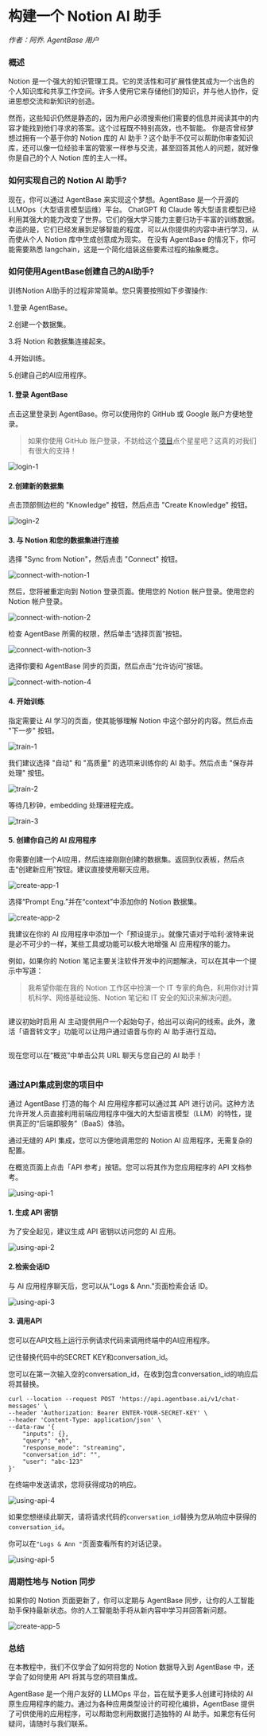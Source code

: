 # 构建一个 Notion AI 助手

_作者：阿乔. AgentBase 用户_

### 概述

Notion 是一个强大的知识管理工具。它的灵活性和可扩展性使其成为一个出色的个人知识库和共享工作空间。许多人使用它来存储他们的知识，并与他人协作，促进思想交流和新知识的创造。

然而，这些知识仍然是静态的，因为用户必须搜索他们需要的信息并阅读其中的内容才能找到他们寻求的答案。这个过程既不特别高效，也不智能。 你是否曾经梦想过拥有一个基于你的 Notion 库的 AI 助手？这个助手不仅可以帮助你审查知识库，还可以像一位经验丰富的管家一样参与交流，甚至回答其他人的问题，就好像你是自己的个人 Notion 库的主人一样。

### 如何实现自己的 Notion AI 助手?

现在，你可以通过 AgentBase 来实现这个梦想。AgentBase 是一个开源的 LLMOps（大型语言模型运维）平台。 ChatGPT 和 Claude 等大型语言模型已经利用其强大的能力改变了世界。它们的强大学习能力主要归功于丰富的训练数据。幸运的是，它们已经发展到足够智能的程度，可以从你提供的内容中进行学习，从而使从个人 Notion 库中生成创意成为现实。 在没有 AgentBase 的情况下，你可能需要熟悉 langchain，这是一个简化组装这些要素过程的抽象概念。

### 如何使用AgentBase创建自己的AI助手?

训练Notion AI助手的过程非常简单。您只需要按照如下步骤操作:

1.登录 AgentBase。

2.创建一个数据集。

3.将 Notion 和数据集连接起来。

4.开始训练。

5.创建自己的AI应用程序。

#### 1. 登录 AgentBase[​](https://wsyfin.com/notion-agentbase#1-login-to-agentbase) <a href="#1-login-to-agentbase" id="1-login-to-agentbase"></a>

点击这里登录到 AgentBase。你可以使用你的 GitHub 或 Google 账户方便地登录。

> 如果你使用 GitHub 账户登录，不妨给这个[项目](https://github.com/agent-base/agentbase)点个星星吧？这真的对我们有很大的支持！

![login-1](https://pan.wsyfin.com/f/ERGcp/login-1.png)

#### 2.创建新的数据集 <a href="#2-create-a-new-datasets" id="2-create-a-new-datasets"></a>

点击顶部侧边栏的 "Knowledge" 按钮，然后点击 "Create Knowledge" 按钮。

![login-2](https://pan.wsyfin.com/f/G6ziA/login-2.png)

#### 3. 与 Notion 和您的数据集进行连接 <a href="#3-connect-with-notion-and-datasets" id="3-connect-with-notion-and-datasets"></a>

选择 "Sync from Notion"，然后点击 "Connect" 按钮。

![connect-with-notion-1](https://pan.wsyfin.com/f/J6WsK/connect-with-notion-1.png)

然后，您将被重定向到 Notion 登录页面。使用您的 Notion 帐户登录。使用您的 Notion 帐户登录。

![connect-with-notion-2](https://pan.wsyfin.com/f/KrEi4/connect-with-notion-2.png)

检查 AgentBase 所需的权限，然后单击“选择页面”按钮。

![connect-with-notion-3](https://pan.wsyfin.com/f/L91iQ/connect-with-notion-3.png)

选择你要和 AgentBase 同步的页面，然后点击“允许访问”按钮。

![connect-with-notion-4](https://pan.wsyfin.com/f/M8Xtz/connect-with-notion-4.png)

#### 4. 开始训练 <a href="#4-start-training" id="4-start-training"></a>

指定需要让 AI 学习的页面，使其能够理解 Notion 中这个部分的内容。然后点击 "下一步" 按钮。

![train-1](https://pan.wsyfin.com/f/Nkjuj/train-1.png)

我们建议选择 "自动" 和 "高质量" 的选项来训练你的 AI 助手。然后点击 "保存并处理" 按钮。

![train-2](https://pan.wsyfin.com/f/OYoCv/train-2.png)

等待几秒钟，embedding 处理进程完成。

![train-3](https://pan.wsyfin.com/f/PN9F3/train-3.png)

#### 5. 创建你自己的 AI 应用程序[​](https://wsyfin.com/notion-agentbase#5-create-your-own-ai-application) <a href="#5-create-your-own-ai-application" id="5-create-your-own-ai-application"></a>

你需要创建一个AI应用，然后连接刚刚创建的数据集。返回到仪表板，然后点击“创建新应用”按钮。建议直接使用聊天应用。

![create-app-1](https://pan.wsyfin.com/f/QWRHo/create-app-1.png)

选择“Prompt Eng.”并在“context”中添加你的 Notion 数据集。

![create-app-2](https://pan.wsyfin.com/f/R6DT5/create-app-2.png)

我建议在你的 AI 应用程序中添加一个「预设提示」。就像咒语对于哈利·波特来说是必不可少的一样，某些工具或功能可以极大地增强 AI 应用程序的能力。

例如，如果你的 Notion 笔记主要关注软件开发中的问题解决，可以在其中一个提示中写道：

> 我希望你能在我的 Notion 工作区中扮演一个 IT 专家的角色，利用你对计算机科学、网络基础设施、Notion 笔记和 IT 安全的知识来解决问题。

<figure><img src="../../.gitbook/assets/image (34).png" alt=""><figcaption></figcaption></figure>

建议初始时启用 AI 主动提供用户一个起始句子，给出可以询问的线索。此外，激活「语音转文字」功能可以让用户通过语音与你的 AI 助手进行互动。

<figure><img src="../../.gitbook/assets/image (42).png" alt=""><figcaption></figcaption></figure>

现在您可以在“概览”中单击公共 URL 聊天与您自己的 AI 助手！

<figure><img src="../../.gitbook/assets/image (27).png" alt=""><figcaption></figcaption></figure>

### 通过API集成到您的项目中​

通过 AgentBase 打造的每个 AI 应用程序都可以通过其 API 进行访问。这种方法允许开发人员直接利用前端应用程序中强大的大型语言模型（LLM）的特性，提供真正的“后端即服务”（BaaS）体验。

通过无缝的 API 集成，您可以方便地调用您的 Notion AI 应用程序，无需复杂的配置。

在概览页面上点击「API 参考」按钮。您可以将其作为您应用程序的 API 文档参考。

![using-api-1](https://pan.wsyfin.com/f/wp0Cy/using-api-1.png)

#### 1. 生成 API 密钥 <a href="#1-generate-api-secret-key" id="1-generate-api-secret-key"></a>

为了安全起见，建议生成 API 密钥以访问您的 AI 应用。

![using-api-2](https://pan.wsyfin.com/f/xk2Fx/using-api-2.png)

#### 2.检索会话ID <a href="#2-retrieve-conversation-id" id="2-retrieve-conversation-id"></a>

与 AI 应用程序聊天后，您可以从“Logs & Ann.”页面检索会话 ID。

![using-api-3](https://pan.wsyfin.com/f/yPXHL/using-api-3.png)

#### 3. 调用API <a href="#3-invoke-api" id="3-invoke-api"></a>

您可以在API文档上运行示例请求代码来调用终端中的AI应用程序。

记住替换代码中的SECRET KEY和conversation\_id。

您可以在第一次输入空的conversation\_id，在收到包含conversation\_id的响应后将其替换。

```
curl --location --request POST 'https://api.agentbase.ai/v1/chat-messages' \
--header 'Authorization: Bearer ENTER-YOUR-SECRET-KEY' \
--header 'Content-Type: application/json' \
--data-raw '{
    "inputs": {},
    "query": "eh",
    "response_mode": "streaming",
    "conversation_id": "",
    "user": "abc-123"
}'
```

在终端中发送请求，您将获得成功的响应。

![using-api-4](https://pan.wsyfin.com/f/zpnI4/using-api-4.png)

如果您想继续此聊天，请将请求代码的`conversation_id`替换为您从响应中获得的`conversation_id`。

你可以在`"Logs & Ann "`页面查看所有的对话记录。

![using-api-5](https://pan.wsyfin.com/f/ADQSE/using-api-5.png)

### 周期性地与 Notion 同步

如果你的 Notion 页面更新了，你可以定期与 AgentBase 同步，让你的人工智能助手保持最新状态。你的人工智能助手将从新内容中学习并回答新问题。

![create-app-5](https://pan.wsyfin.com/f/XDBfO/create-app-5.png)

### 总结

在本教程中，我们不仅学会了如何将您的 Notion 数据导入到 AgentBase 中，还学会了如何使用 API 将其与您的项目集成。

AgentBase 是一个用户友好的 LLMOps 平台，旨在赋予更多人创建可持续的 AI 原生应用程序的能力。通过为各种应用类型设计的可视化编排，AgentBase 提供了可供使用的应用程序，可以帮助您利用数据打造独特的 AI 助手。如果您有任何疑问，请随时与我们联系。
